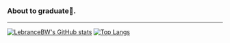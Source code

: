 ### About to graduate:school:.

---

[![LebranceBW's GitHub stats](https://github-readme-stats.vercel.app/api?username=LebranceBW)](https://github.com/LebranceBW/github-readme-stats)
[![Top Langs](https://github-readme-stats.vercel.app/api/top-langs/?username=LebranceBW&layout=compact)](https://github.com/LebranceBW/github-readme-stats)


<!--
**LebranceBW/LebranceBW** is a ✨ _special_ ✨ repository because its `README.md` (this file) appears on your GitHub profile.

Here are some ideas to get you started:

- 🔭 I’m currently working on ...
- 🌱 I’m currently learning ...
- 👯 I’m looking to collaborate on ...
- 🤔 I’m looking for help with ...
- 💬 Ask me about ...
- 📫 How to reach me: ...
- 😄 Pronouns: ...
- ⚡ Fun fact: ...
-->
